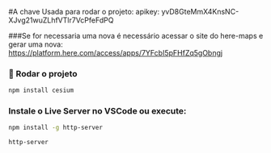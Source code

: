 #A chave Usada para rodar o projeto:
apikey: yvD8GteMmX4KnsNC-XJvg21wuZLhfVTlr7VcPfeFdPQ

###Se for necessaria uma nova é necessário acessar o site do here-maps e gerar uma nova: 
https://platform.here.com/access/apps/7YFcbI5pFHfZq5gObngj

### 🚀 Rodar o projeto
```bash
npm install cesium
```
### Instale o Live Server no VSCode **ou** execute:
```bash
npm install -g http-server

http-server
```
